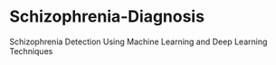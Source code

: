 # Schizophrenia-Diagnosis
Schizophrenia Detection Using Machine Learning and Deep Learning Techniques
